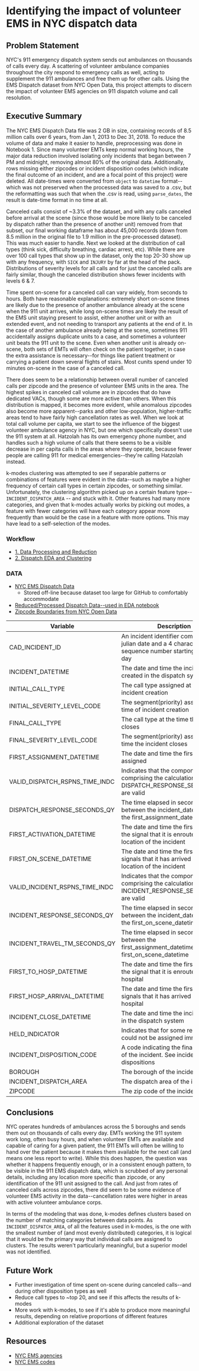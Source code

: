 # Identifying the impact of volunteer EMS in NYC dispatch data

## Problem Statement

NYC's 911 emergency dispatch system sends out ambulances on thousands of calls every day. A scattering of volunteer ambulance companies throughout the city respond to emergency calls as well, acting to supplement the 911 ambulances and free them up for other calls. Using the EMS Dispatch dataset from NYC Open Data, this project attempts to discern the impact of volunteer EMS agencies on 911 dispatch volume and call resolution.

## Executive Summary

The NYC EMS Dispatch Data file was 2 GB in size, containing records of 8.5 million calls over 6 years, from Jan 1, 2013 to Dec 31, 2018. To reduce the volume of data and make it easier to handle, preprocessing was done in Notebook 1. Since many volunteer EMTs keep normal working hours, the major data reduction involved isolating only incidents that began between 7 PM and midnight, removing almost 80% of the original data. Additionally, rows missing either zipcodes or incident disposition codes (which indicate the final outcome of an incident, and are a focal point of this project) were deleted. All date-times were converted from `object` to `datetime` format--which was not preserved when the processed data was saved to a .csv, but the reformatting was such that when the .csv is read, using `parse_dates`, the result is date-time format in no time at all. <br>

Canceled calls consist of ~3.3% of the dataset, and with any calls canceled before arrival at the scene (since those would be more likely to be canceled by dispatch rather than the presence of another unit) removed from that subset, our final working dataframe has about 45,000 records (down from 8.5 million in the original file to 1.9 million in the pre-processed dataset). This was much easier to handle. Next we looked at the distribution of call types (think sick, difficulty breathing, cardiac arrest, etc). While there are over 100 call types that show up in the dataset, only the top 20-30 show up with any frequency, with `SICK` and `INJURY` by far at the head of the pack. Distributions of severity levels for all calls and for just the canceled calls are fairly similar, though the canceled distribution shows fewer incidents with levels 6 & 7. <br>

Time spent on-scene for a canceled call can vary widely, from seconds to hours. Both have reasonable explanations: extremely short on-scene times are likely due to the presence of another ambulance already at the scene when the 911 unit arrives, while long on-scene times are likely the result of the EMS unit staying present to assist, either another unit or with an extended event, and not needing to transport any patients at the end of it. In the case of another ambulance already being at the scene, sometimes 911 accidentally assigns duplicate units to a case, and sometimes a volunteer unit beats the 911 unit to the scene. Even when another unit is already on-scene, both sets of EMTs will often check on the patient together, in case the extra assistance is necessary--for things like patient treatment or carrying a patient down several flights of stairs. Most cunits spend under 10 minutes on-scene in the case of a canceled call. <br>

There does seem to be a relationship between overall number of canceled calls per zipcode and the presence of volunteer EMS units in the area. The highest spikes in canceled call volume are in zipcodes that do have dedicated VACs, though some are more active than others. When this distribution is mapped, it becomes more evident, while anomalous zipcodes also become more apparent--parks and other low-population, higher-traffic areas tend to have fairly high cancellation rates as well. When we look at total call volume per capita, we start to see the influence of the biggest volunteer ambulance agency in NYC, but one which specifically doesn't use the 911 system at all. Hatzolah has its own emergency phone number, and handles such a high volume of calls that there seems to be a visible decrease in per capita calls in the areas where they operate, because fewer people are calling 911 for medical emergencies--they're calling Hatzolah instead. <br>

k-modes clustering was attempted to see if separable patterns or combinations of features were evident in the data--such as maybe a higher frequency of certain call types in certain zipcodes, or something similar. Unfortunately, the clustering algorithm picked up on a certain feature type-- `INCIDENT_DISPATCH_AREA` -- and stuck with it. Other features had many more categories, and given that k-modes actually works by picking out modes, a feature with fewer categories will have each category appear more frequently than would be the case in a feature with more options. This may have lead to a self-selection of the modes.

### Workflow
* [1. Data Processing and Reduction](./code/data_processing_and_reduction.ipynb)
* [2. Dispatch EDA and Clustering](./code/dispatch_EDA_and_clustering.ipynb)

### DATA
* [NYC EMS Dispatch Data](https://data.cityofnewyork.us/Public-Safety/EMS-Incident-Dispatch-Data/76xm-jjuj)
    * Stored off-line because dataset too large for GitHub to comfortably accommodate
* [Reduced/Processed Dispatch Data--used in EDA notebook](https://drive.google.com/file/d/1ry0yvvLWxXXjHFxiUqGnR_Y-OwtTM0dp/view?usp=sharing)
* [Zipcode Boundaries from NYC Open Data](https://data.cityofnewyork.us/Business/Zip-Code-Boundaries/i8iw-xf4u)

| Variable | Description |
| --- | --- |
|CAD_INCIDENT_ID | An incident identifier comprising the julian date and a 4 character sequence number starting at 1 each day|
|INCIDENT_DATETIME | The date and time the incident was created in the dispatch system|
|INITIAL_CALL_TYPE  | The call type assigned at the time of incident creation|
|INITIAL_SEVERITY_LEVEL_CODE | The segment(priority) assigned at the time of incident creation|
|FINAL_CALL_TYPE  | The call type at the time the incident closes|
|FINAL_SEVERITY_LEVEL_CODE | The segment(priority) assigned at the time the incident closes|
|FIRST_ASSIGNMENT_DATETIME | The date and time the first unit is assigned|
|VALID_DISPATCH_RSPNS_TIME_INDC | Indicates that the components comprising the calculation of the DISPATCH_RESPONSE_SECONDS_QY are valid|
|DISPATCH_RESPONSE_SECONDS_QY | The time elapsed in seconds between the incident_datetime and the first_assignment_datetime|
|FIRST_ACTIVATION_DATETIME | The date and time the first unit gives the signal that it is enroute to the location of the incident|
|FIRST_ON_SCENE_DATETIME | The date and time the first unit signals that it has arrived at the location of the incident|
|VALID_INCIDENT_RSPNS_TIME_INDC | Indicates that the components comprising the calculation of the INCIDENT_RESPONSE_SECONDS_QY are valid|
|INCIDENT_RESPONSE_SECONDS_QY | The time elapsed in seconds between the incident_datetime and the first_on_scene_datetime|
|INCIDENT_TRAVEL_TM_SECONDS_QY | The time elapsed in seconds between the first_assignment_datetime and the first_on_scene_datetime|
|FIRST_TO_HOSP_DATETIME | The date and time the first unit gives the signal that it is enroute to the hospital|
|FIRST_HOSP_ARRIVAL_DATETIME | The date and time the first unit signals that it has arrived at the hospital|
|INCIDENT_CLOSE_DATETIME | The date and time the incident closes in the dispatch system|
|HELD_INDICATOR | Indicates that for some reason a unit could not be assigned immediately|
|INCIDENT_DISPOSITION_CODE | A code indicating the final outcome of the incident. See incident dispositions|
|BOROUGH | The borough of the incident location|
|INCIDENT_DISPATCH_AREA | The dispatch area of the incident|
|ZIPCODE | The zip code of the incident|


## Conclusions

NYC operates hundreds of ambulances across the 5 boroughs and sends them out on thousands of calls every day. EMTs working the 911 system work long, often busy hours, and when volunteer EMTs are available and capable of caring for a given patient, the 911 EMTs will often be willing to hand over the patient because it makes them available for the next call (and means one less report to write). While this does happen, the question was whether it happens frequently enough, or in a consistent enough pattern, to be visible in the 911 EMS dispatch data, which is scrubbed of any personal details, including any location more specific than zipcode, or any identification of the 911 unit assigned to the call. And just from rates of canceled calls across zipcodes, there did seem to be some evidence of volunteer EMS activity in the data--cancellation rates were higher in areas with active volunteer ambulance corps.

In terms of the modeling that was done, k-modes defines clusters based on the number of matching categories between data points. As `INCIDENT_DISPATCH_AREA`, of all the features used in k-modes, is the one with the smallest number of (and most evenly distributed) categories, it is logical that it would be the primary way that individual calls are assigned to clusters. The results weren't particularly meaningful, but a superior model was not identified.

## Future Work

* Further investigation of time spent on-scene during canceled calls--and during other disposition types as well
* Reduce call types to ~top 20, and see if this affects the results of k-modes
* More work with k-modes, to see if it's able to produce more meaningful results, depending on relative proportions of different features
* Additional exploration of the dataset

## Resources
* [NYC EMS agencies](https://www.nycremsco.org/wp-content/uploads/2017/11/EMS_Agency_Listing.pdf)
* [NYC EMS codes](https://www.n2nov.net/emscodes.html)